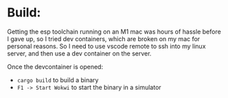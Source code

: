 
Build:
======
Getting the esp toolchain running on an M1 mac was hours of hassle before I
gave up, so I tried dev containers, which are broken on my mac for personal
reasons. So I need to use vscode remote to ssh into my linux server, and then
use a dev container on the server.

Once the devcontainer is opened:

* `cargo build` to build a binary
* `F1 -> Start Wokwi` to start the binary in a simulator
